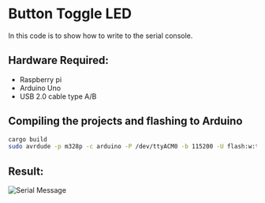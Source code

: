 
# Button Toggle LED

In this code is to show how to write to the serial console.

## Hardware Required:
* Raspberry pi
* Arduino Uno
* USB 2.0 cable type A/B

## Compiling the projects and flashing to Arduino
```bash
cargo build
sudo avrdude -p m328p -c arduino -P /dev/ttyACM0 -b 115200 -U flash:w:target/avr-atmega328p/debug/write_to_serial_console.elf
```

## Result:
![Serial Message](imgs/SerialMessage.gif)

